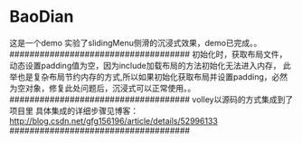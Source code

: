 # BaoDian
这是一个demo
实验了slidingMenu侧滑的沉浸式效果，demo已完成。。
####################################
初始化时，获取布局文件，动态设置padding值为空，因为include加载布局的方法初始化无法进入内存，
此举也是复杂布局节约内存的方式,所以如果初始化获取布局并设置padding，必然为空对象，修复此处问题后，沉浸式可以正常使用。。
####################################
volley以源码的方式集成到了项目里
具体集成的详细步骤见博客：http://blog.csdn.net/gfg156196/article/details/52996133
####################################

